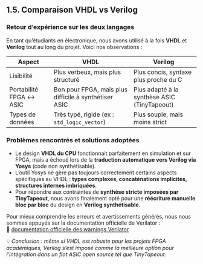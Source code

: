 ## 1.5. Comparaison VHDL vs Verilog

### Retour d’expérience sur les deux langages

En tant qu’étudiants en électronique, nous avons utilisé à la fois **VHDL** et **Verilog** tout au long du projet. Voici nos observations :

| Aspect                          | VHDL                                                 | Verilog                                              |
|----------------------------------|-------------------------------------------------------|-------------------------------------------------------|
| Lisibilité                      | Plus verbeux, mais plus structuré                     | Plus concis, syntaxe plus proche du C                |
| Portabilité FPGA ↔ ASIC         | Bon pour FPGA, mais plus difficile à synthétiser ASIC| Plus adapté à la synthèse ASIC (TinyTapeout)        |
| Types de données                | Très typé, rigide (ex : `std_logic_vector`)          | Plus souple, mais moins strict                       |


### Problèmes rencontrés et solutions adoptées

- Le design **VHDL du CPU** fonctionnait parfaitement en simulation et sur FPGA, mais a échoué lors de la **traduction automatique vers Verilog via Yosys** (code non synthétisable).
- L’outil Yosys ne gère pas toujours correctement certains aspects spécifiques au VHDL : **types complexes, concaténations implicites, structures internes imbriquées**.
- Pour répondre aux contraintes de **synthèse stricte imposées par TinyTapeout**, nous avons finalement opté pour une **réécriture manuelle bloc par bloc** du design en **Verilog synthétisable**.

Pour mieux comprendre les erreurs et avertissements générés, nous nous sommes appuyés sur la documentation officielle de Verilator :  
🔗 [documentation officielle des warnings Verilator](https://verilator.org/guide/latest/warnings.html#)


💡 *Conclusion : même si VHDL est robuste pour les projets FPGA académiques, Verilog s’est imposé comme la meilleure option pour l’intégration dans un flot ASIC open source tel que TinyTapeout.*

